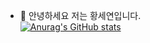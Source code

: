 - 👋 안녕하세요 저는 황세연입니다. <br>
[![Anurag's GitHub stats](https://github-readme-stats.vercel.app/api?username=Se-Yeon99)](https://github.com/Se-Yeon99/github-readme-stats)


<br>



<!--   <img align="right" height="100" src="https://user-images.githubusercontent.com/75469131/213887495-9953614d-3516-4781-98a2-17908e379c4f.gif" />-->
  

